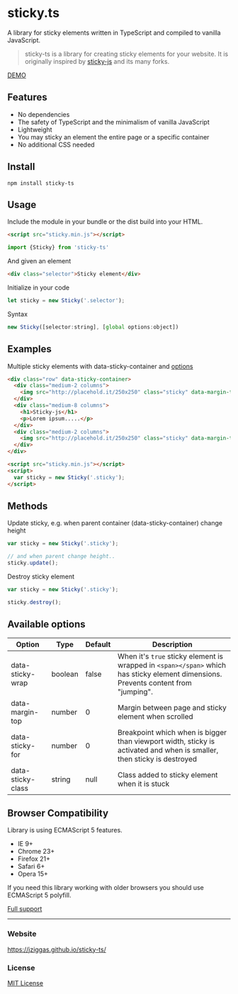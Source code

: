 # sticky.ts
A library for sticky elements written in TypeScript and compiled to vanilla JavaScript.

> sticky-ts is a library for creating sticky elements for your website. It is originally inspired by [sticky-js](https://github.com/rgalus/sticky-js) and its many forks.

[DEMO](https://jziggas.github.io/sticky-ts/)

## Features

- No dependencies
- The safety of TypeScript and the minimalism of vanilla JavaScript
- Lightweight
- You may sticky an element the entire page or a specific container
- No additional CSS needed

## Install

````
npm install sticky-ts
````

## Usage

Include the module in your bundle or the dist build into your HTML.

```html
<script src="sticky.min.js"></script>
```

```js
import {Sticky} from 'sticky-ts'
```

And given an element

```html
<div class="selector">Sticky element</div>
```

Initialize in your code

```js
let sticky = new Sticky('.selector');
```

Syntax

```js
new Sticky([selector:string], [global options:object])
```

## Examples

Multiple sticky elements with data-sticky-container and [options](https://github.com/jziggas/sticky-ts#available-options)

```html
<div class="row" data-sticky-container>
  <div class="medium-2 columns">
    <img src="http://placehold.it/250x250" class="sticky" data-margin-top="20" data-sticky-for="1023" data-sticky-class="is-sticky">
  </div>
  <div class="medium-8 columns">
    <h1>Sticky-js</h1>
    <p>Lorem ipsum.....</p>
  </div>
  <div class="medium-2 columns">
    <img src="http://placehold.it/250x250" class="sticky" data-margin-top="20" data-sticky-for="1023" data-sticky-class="is-sticky">
  </div>
</div>

<script src="sticky.min.js"></script>
<script>
  var sticky = new Sticky('.sticky');
</script>
```

## Methods

Update sticky, e.g. when parent container (data-sticky-container) change height

```js
var sticky = new Sticky('.sticky');

// and when parent change height..
sticky.update();
```

Destroy sticky element

```js
var sticky = new Sticky('.sticky');

sticky.destroy();
```

## Available options

Option | Type | Default | Description
------ | ---- | ------- | ----
data-sticky-wrap | boolean | false | When it's `true` sticky element is wrapped in `<span></span>` which has sticky element dimensions. Prevents content from "jumping".
data-margin-top | number | 0 | Margin between page and sticky element when scrolled
data-sticky-for | number | 0 | Breakpoint which when is bigger than viewport width, sticky is activated and when is smaller, then sticky is destroyed
data-sticky-class | string | null | Class added to sticky element when it is stuck

## Browser Compatibility

Library is using ECMAScript 5 features.

* IE 9+
* Chrome 23+
* Firefox 21+
* Safari 6+
* Opera 15+

If you need this library working with older browsers you should use ECMAScript 5 polyfill.

[Full support](http://caniuse.com/#search=ECMAScript%205)

* * *

### Website

https://jziggas.github.io/sticky-ts/

### License

[MIT License](https://github.com/jziggas/sticky-ts/blob/master/LICENSE)